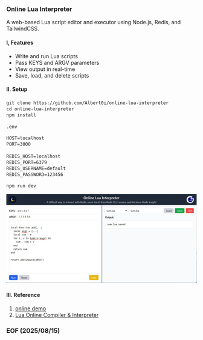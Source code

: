 ### Online Lua Interpreter

A web-based Lua script editor and executor using Node.js, Redis, and TailwindCSS.


#### I, Features
- Write and run Lua scripts
- Pass KEYS and ARGV parameters
- View output in real-time
- Save, load, and delete scripts


#### II. Setup
```
git clone https://github.com/Albert0i/online-lua-interpreter
cd online-lua-interpreter
npm install
```

`.env`
```
HOST=localhost
PORT=3000

REDIS_HOST=localhost
REDIS_PORT=6379
REDIS_USERNAME=default
REDIS_PASSWORD=123456
```

```
npm run dev 
```
![alt screen1](img/screen1.JPG)


#### III. Reference 
1. [online demo](https://lua-interpreter.onrender.com/)
2. [Lua Online Compiler & Interpreter](https://onecompiler.com/lua)


### EOF (2025/08/15)
